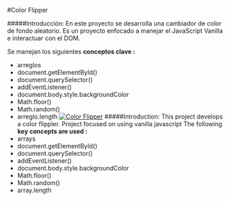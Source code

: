 #Color Flipper 

#####Introducción:
En este proyecto se desarrolla una cambiador de color de fondo aleatorio.
Es un proyecto enfocado a manejar el JavaScript Vanilla e interactuar con el DOM.

Se manejan los siguientes  **conceptos clave :**
- arreglos
- document.getElementById()
- document.querySelector()
- addEventListener()
- document.body.style.backgroundColor
- Math.floor()
- Math.random()
- arreglo.length
[![Color Flipper ](https://www.freecodecamp.org/news/content/images/2021/03/color-flipper.png "Color Flipper ")](http://https://www.freecodecamp.org/news/content/images/2021/03/color-flipper.png "Color Flipper ")
#####Introduction:
This project develops a color flippler.
Project focused on using vanilla javascript
The following **key concepts are used :**
- arrays
- document.getElementById()
- document.querySelector()
- addEventListener()
- document.body.style.backgroundColor
- Math.floor()
- Math.random()
- array.length

